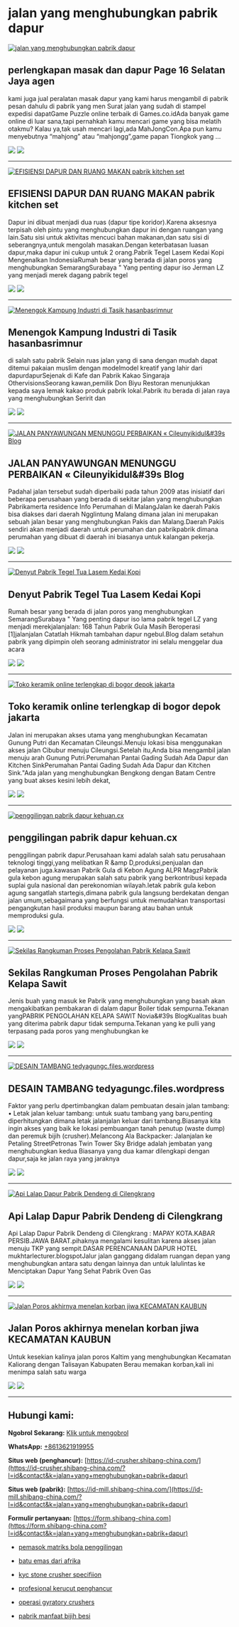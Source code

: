 # jalan yang menghubungkan pabrik dapur

<a href="https://swt.shibang-china.com/?l=id&img&k=jalan+yang+menghubungkan+pabrik+dapur" target="_blank">![jalan yang menghubungkan pabrik dapur](http://static.shibang-china.com/all-800x300/1055.jpg)</a>

## perlengkapan masak dan dapur Page 16 Selatan Jaya agen
kami juga jual peralatan masak dapur yang kami harus mengambil di pabrik pesan dahulu di pabrik yang men Surat jalan yang sudah di stampel expedisi dapatGame Puzzle online terbaik di Games.co.idAda banyak game online di luar sana,tapi pernahkah kamu mencari game yang bisa melatih otakmu? Kalau ya,tak usah mencari lagi,ada MahJongCon.Apa pun kamu menyebutnya “mahjong” atau “mahjongg”,game papan Tiongkok yang …


<a href="https://whatsapp.shibangsoft.com/WhatsApp.php" target="_blank" title="WhatsApp">![](http://static.shibang-china.com/icon/whatsapp.png)</a> <a href="https://swt.shibang-china.com/?l=id&icon&k=jalan+yang+menghubungkan+pabrik+dapur" target="_blank">![](http://static.shibang-china.com/icon/chat-id.png)</a>

---

<a href="https://swt.shibang-china.com/?l=id&img&k=jalan+yang+menghubungkan+pabrik+dapur" target="_blank">![EFISIENSI DAPUR DAN RUANG MAKAN pabrik kitchen set](http://static.shibang-china.com/all-800x300/813.jpg)</a>

## EFISIENSI DAPUR DAN RUANG MAKAN pabrik kitchen set
Dapur ini dibuat menjadi dua ruas (dapur tipe koridor).Karena aksesnya terpisah oleh pintu yang menghubungkan dapur ini dengan ruangan yang lain.Satu sisi untuk aktivitas mencuci bahan makanan,dan satu sisi di seberangnya,untuk mengolah masakan.Dengan keterbatasan luasan dapur,maka dapur ini cukup untuk 2 orang.Pabrik Tegel Lasem Kedai Kopi Mengenalkan IndonesiaRumah besar yang berada di jalan poros yang menghubungkan SemarangSurabaya " Yang penting dapur iso Jerman LZ yang menjadi merek dagang pabrik tegel


<a href="https://whatsapp.shibangsoft.com/WhatsApp.php" target="_blank" title="WhatsApp">![](http://static.shibang-china.com/icon/whatsapp.png)</a> <a href="https://swt.shibang-china.com/?l=id&icon&k=jalan+yang+menghubungkan+pabrik+dapur" target="_blank">![](http://static.shibang-china.com/icon/chat-id.png)</a>

---

<a href="https://swt.shibang-china.com/?l=id&img&k=jalan+yang+menghubungkan+pabrik+dapur" target="_blank">![Menengok Kampung Industri di Tasik hasanbasrimnur](http://static.shibang-china.com/all-800x300/335.jpg)</a>

## Menengok Kampung Industri di Tasik hasanbasrimnur
di salah satu pabrik Selain ruas jalan yang di sana dengan mudah dapat ditemui pakaian muslim dengan modelmodel kreatif yang lahir dari dapurdapurSejenak di Kafe dan Pabrik Kakao Singaraja OthervisionsSeorang kawan,pemilik Don Biyu Restoran menunjukkan kepada saya lemak kakao produk pabrik lokal.Pabrik itu berada di jalan raya yang menghubungkan Seririt dan


<a href="https://whatsapp.shibangsoft.com/WhatsApp.php" target="_blank" title="WhatsApp">![](http://static.shibang-china.com/icon/whatsapp.png)</a> <a href="https://swt.shibang-china.com/?l=id&icon&k=jalan+yang+menghubungkan+pabrik+dapur" target="_blank">![](http://static.shibang-china.com/icon/chat-id.png)</a>

---

<a href="https://swt.shibang-china.com/?l=id&img&k=jalan+yang+menghubungkan+pabrik+dapur" target="_blank">![JALAN PANYAWUNGAN MENUNGGU PERBAIKAN « Cileunyikidul&#39s Blog](http://static.shibang-china.com/all-800x300/674.jpg)</a>

## JALAN PANYAWUNGAN MENUNGGU PERBAIKAN « Cileunyikidul&#39s Blog
Padahal jalan tersebut sudah diperbaiki pada tahun 2009 atas inisiatif dari beberapa perusahaan yang berada di sekitar jalan yang menghubungkan Pabrikamerta residence Info Perumahan di MalangJalan ke daerah Pakis bisa diakses dari daerah Ngglintung Malang dimana jalan ini merupakan sebuah jalan besar yang menghubungkan Pakis dan Malang.Daerah Pakis sendiri akan menjadi daerah untuk perumahan dan pabrikpabrik dimana perumahan yang dibuat di daerah ini biasanya untuk kalangan pekerja.


<a href="https://whatsapp.shibangsoft.com/WhatsApp.php" target="_blank" title="WhatsApp">![](http://static.shibang-china.com/icon/whatsapp.png)</a> <a href="https://swt.shibang-china.com/?l=id&icon&k=jalan+yang+menghubungkan+pabrik+dapur" target="_blank">![](http://static.shibang-china.com/icon/chat-id.png)</a>

---

<a href="https://swt.shibang-china.com/?l=id&img&k=jalan+yang+menghubungkan+pabrik+dapur" target="_blank">![Denyut Pabrik Tegel Tua Lasem Kedai Kopi](http://static.shibang-china.com/all-800x300/882.jpg)</a>

## Denyut Pabrik Tegel Tua Lasem Kedai Kopi
Rumah besar yang berada di jalan poros yang menghubungkan SemarangSurabaya " Yang penting dapur iso lama pabrik tegel LZ yang menjadi merekjalanjalan: 168 Tahun Pabrik Gula Masih Beroperasi [1]jalanjalan Catatlah Hikmah tambahan dapur ngebul.Blog dalam setahun pabrik yang dipimpin oleh seorang administrator ini selalu menggelar dua acara


<a href="https://whatsapp.shibangsoft.com/WhatsApp.php" target="_blank" title="WhatsApp">![](http://static.shibang-china.com/icon/whatsapp.png)</a> <a href="https://swt.shibang-china.com/?l=id&icon&k=jalan+yang+menghubungkan+pabrik+dapur" target="_blank">![](http://static.shibang-china.com/icon/chat-id.png)</a>

---

<a href="https://swt.shibang-china.com/?l=id&img&k=jalan+yang+menghubungkan+pabrik+dapur" target="_blank">![Toko keramik online terlengkap di bogor depok jakarta](http://static.shibang-china.com/all-800x300/1110.jpg)</a>

## Toko keramik online terlengkap di bogor depok jakarta
Jalan ini merupakan akses utama yang menghubungkan Kecamatan Gunung Putri dan Kecamatan Cileungsi.Menuju lokasi bisa menggunakan akses jalan Cibubur menuju Cileungsi.Setelah itu,Anda bisa mengambil jalan menuju arah Gunung Putri.Perumahan Pantai Gading Sudah Ada Dapur dan Kitchen SinkPerumahan Pantai Gading Sudah Ada Dapur dan Kitchen Sink."Ada jalan yang menghubungkan Bengkong dengan Batam Centre yang buat akses kesini lebih dekat,


<a href="https://whatsapp.shibangsoft.com/WhatsApp.php" target="_blank" title="WhatsApp">![](http://static.shibang-china.com/icon/whatsapp.png)</a> <a href="https://swt.shibang-china.com/?l=id&icon&k=jalan+yang+menghubungkan+pabrik+dapur" target="_blank">![](http://static.shibang-china.com/icon/chat-id.png)</a>

---

<a href="https://swt.shibang-china.com/?l=id&img&k=jalan+yang+menghubungkan+pabrik+dapur" target="_blank">![penggilingan pabrik dapur kehuan.cx](http://static.shibang-china.com/all-800x300/1080.jpg)</a>

## penggilingan pabrik dapur kehuan.cx
penggilingan pabrik dapur.Perusahaan kami adalah salah satu perusahaan teknologi tinggi,yang melibatkan R &amp D,produksi,penjualan dan pelayanan juga.kawasan Pabrik Gula di Kebon Agung ALPR MagzPabrik gula kebon agung merupakan salah satu pabrik yang berkontribusi kepada suplai gula nasional dan perekonomian wilayah.letak pabrik gula kebon agung sangatlah startegis,dimana pabrik gula langsung berdekatan dengan jalan umum,sebagaimana yang berfungsi untuk memudahkan transportasi pengangkutan hasil produksi maupun barang atau bahan untuk memproduksi gula.


<a href="https://whatsapp.shibangsoft.com/WhatsApp.php" target="_blank" title="WhatsApp">![](http://static.shibang-china.com/icon/whatsapp.png)</a> <a href="https://swt.shibang-china.com/?l=id&icon&k=jalan+yang+menghubungkan+pabrik+dapur" target="_blank">![](http://static.shibang-china.com/icon/chat-id.png)</a>

---

<a href="https://swt.shibang-china.com/?l=id&img&k=jalan+yang+menghubungkan+pabrik+dapur" target="_blank">![Sekilas Rangkuman Proses Pengolahan Pabrik Kelapa Sawit](http://static.shibang-china.com/all-800x300/503.jpg)</a>

## Sekilas Rangkuman Proses Pengolahan Pabrik Kelapa Sawit
Jenis buah yang masuk ke Pabrik yang menghubungkan yang basah akan mengakibatkan pembakaran di dalam dapur Boiler tidak sempurna.Tekanan yangPABRIK PENGOLAHAN KELAPA SAWIT Novia&#39s BlogKualitas buah yang diterima pabrik dapur tidak sempurna.Tekanan yang ke pulli yang terpasang pada poros yang menghubungkan ke


<a href="https://whatsapp.shibangsoft.com/WhatsApp.php" target="_blank" title="WhatsApp">![](http://static.shibang-china.com/icon/whatsapp.png)</a> <a href="https://swt.shibang-china.com/?l=id&icon&k=jalan+yang+menghubungkan+pabrik+dapur" target="_blank">![](http://static.shibang-china.com/icon/chat-id.png)</a>

---

<a href="https://swt.shibang-china.com/?l=id&img&k=jalan+yang+menghubungkan+pabrik+dapur" target="_blank">![DESAIN TAMBANG tedyagungc.files.wordpress](http://static.shibang-china.com/all-800x300/1400.jpg)</a>

## DESAIN TAMBANG tedyagungc.files.wordpress
Faktor yang perlu dpertimbangkan dalam pembuatan desain jalan tambang: • Letak jalan keluar tambang: untuk suatu tambang yang baru,penting diperhitungkan dimana letak jalanjalan keluar dari tambang.Biasanya kita ingin akses yang baik ke lokasi pembuangan tanah penutup (waste dump) dan peremuk bijih (crusher).Melancong Ala Backpacker: Jalanjalan ke Petaling StreetPetronas Twin Tower Sky Bridge adalah jembatan yang menghubungkan kedua Biasanya yang dua kamar dilengkapi dengan dapur,saja ke jalan raya yang jaraknya


<a href="https://whatsapp.shibangsoft.com/WhatsApp.php" target="_blank" title="WhatsApp">![](http://static.shibang-china.com/icon/whatsapp.png)</a> <a href="https://swt.shibang-china.com/?l=id&icon&k=jalan+yang+menghubungkan+pabrik+dapur" target="_blank">![](http://static.shibang-china.com/icon/chat-id.png)</a>

---

<a href="https://swt.shibang-china.com/?l=id&img&k=jalan+yang+menghubungkan+pabrik+dapur" target="_blank">![Api Lalap Dapur Pabrik Dendeng di Cilengkrang](http://static.shibang-china.com/all-800x300/626.jpg)</a>

## Api Lalap Dapur Pabrik Dendeng di Cilengkrang
Api Lalap Dapur Pabrik Dendeng di Cilengkrang : MAPAY KOTA.KABAR PERSIB.JAWA BARAT.pihaknya mengalami kesulitan karena akses jalan menuju TKP yang sempit.DASAR PERENCANAAN DAPUR HOTEL mukhtarlecturer.blogspotJalur jalan ganggang didalam ruangan depan yang menghubungkan antara satu dengan lainnya dan untuk lalulintas ke Menciptakan Dapur Yang Sehat Pabrik Oven Gas


<a href="https://whatsapp.shibangsoft.com/WhatsApp.php" target="_blank" title="WhatsApp">![](http://static.shibang-china.com/icon/whatsapp.png)</a> <a href="https://swt.shibang-china.com/?l=id&icon&k=jalan+yang+menghubungkan+pabrik+dapur" target="_blank">![](http://static.shibang-china.com/icon/chat-id.png)</a>

---

<a href="https://swt.shibang-china.com/?l=id&img&k=jalan+yang+menghubungkan+pabrik+dapur" target="_blank">![Jalan Poros akhirnya menelan korban jiwa KECAMATAN KAUBUN](http://static.shibang-china.com/all-800x300/63.jpg)</a>

## Jalan Poros akhirnya menelan korban jiwa KECAMATAN KAUBUN
Untuk kesekian kalinya jalan poros Kaltim yang menghubungkan Kecamatan Kaliorang dengan Talisayan Kabupaten Berau memakan korban,kali ini menimpa salah satu warga

<a href="https://whatsapp.shibangsoft.com/WhatsApp.php" target="_blank" title="WhatsApp">![](http://static.shibang-china.com/icon/whatsapp.png)</a> <a href="https://swt.shibang-china.com/?l=id&icon&k=jalan+yang+menghubungkan+pabrik+dapur" target="_blank">![](http://static.shibang-china.com/icon/chat-id.png)</a>

---
## Hubungi kami:

**Ngobrol Sekarang:** [Klik untuk mengobrol](https://swt.shibang-china.com?l=id&contact&k=jalan+yang+menghubungkan+pabrik+dapur)

**WhatsApp:**  [+8613621919955](https://whatsapp.shibangsoft.com/WhatsApp.php)

**Situs web (penghancur):** [https://id-crusher.shibang-china.com/](https://id-crusher.shibang-china.com/?l=id&contact&k=jalan+yang+menghubungkan+pabrik+dapur)

**Situs web (pabrik):** [https://id-mill.shibang-china.com/](https://id-mill.shibang-china.com/?l=id&contact&k=jalan+yang+menghubungkan+pabrik+dapur)

**Formulir pertanyaan:** [https://form.shibang-china.com](https://form.shibang-china.com?l=id&contact&k=jalan+yang+menghubungkan+pabrik+dapur)

* [pemasok matriks bola penggilingan](../24/pemasok%20matriks%20bola%20penggilingan.md)

* [batu emas dari afrika](../20/batu%20emas%20dari%20afrika.md)

* [kyc stone crusher specifiion](../19/kyc%20stone%20crusher%20specifiion.md)

* [profesional kerucut penghancur](../21/profesional%20kerucut%20penghancur.md)

* [operasi gyratory crushers](../20/operasi%20gyratory%20crushers.md)

* [pabrik manfaat bijih besi](../19/pabrik%20manfaat%20bijih%20besi.md)